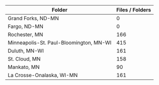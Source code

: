 | Folder                                  |   Files / Folders |
|-----------------------------------------|-------------------|
| Grand Forks, ND-MN                      |                 0 |
| Fargo, ND-MN                            |                 0 |
| Rochester, MN                           |               166 |
| Minneapolis-St. Paul-Bloomington, MN-WI |               415 |
| Duluth, MN-WI                           |               161 |
| St. Cloud, MN                           |               158 |
| Mankato, MN                             |                90 |
| La Crosse-Onalaska, WI-MN               |               161 |